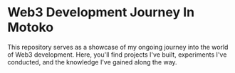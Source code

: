 # Web3 Development Journey In Motoko
This repository serves as a showcase of my ongoing journey into the world of Web3 development. Here, you'll find projects I've built, experiments I've conducted, and the knowledge I've gained along the way.
